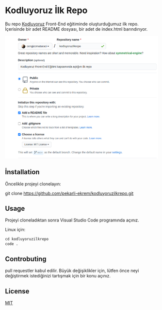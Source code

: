 # Kodluyoruz İlk Repo

Bu repo [Kodluyoruz](https://www.kodluyoruz.org/) Front-End eğitiminde oluşturduğumuz ilk repo. İçerisinde bir adet README dosyası, bir adet de index.html barındırıyor.

![örnek Proje](https://raw.githubusercontent.com/Kodluyoruz/taskforce/main/git/odev1/figures/github.png)

## İnstallation
                      
Öncelikle projeyi clonelayın:

git clone https://github.com/pekarli-ekrem/kodluyoruzilkrepo.git


## Usage

Projeyi cloneladıktan sonra Visual Studio Code programında açınız.

Linux için:


    cd kodluyoruzilkrepo
    code .

## Controbuting 
 
pull requestler kabul edilir. Büyük değişiklikler için, lütfen önce neyi değiştirmek istediğinizi tartışmak için bir konu açınız.

## License

[MIT](https://github.com/pekarli-ekrem/kodluyoruzilkrepo/blob/add-license-1/LICENSE)
